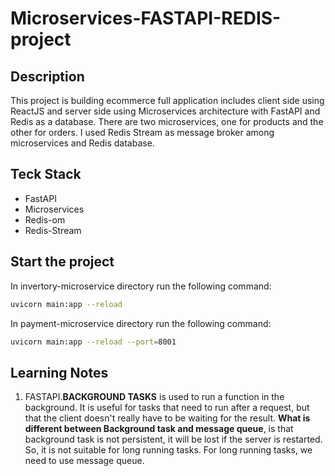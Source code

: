# Microservices-FASTAPI-REDIS-project

## Description

This project is building ecommerce full application includes client side using ReactJS and server side using Microservices architecture with FastAPI and Redis as a database. There are two microservices, one for products and the other for orders. I used Redis Stream as message broker among microservices and Redis database.

## Teck Stack

- FastAPI
- Microservices
- Redis-om
- Redis-Stream

## Start the project

In invertory-microservice directory run the following command:

```bash
uvicorn main:app --reload
```

In payment-microservice directory run the following command:

```bash
uvicorn main:app --reload --port=8001
```

## Learning Notes

1. FASTAPI.**BACKGROUND TASKS** is used to run a function in the background. It is useful for tasks that need to run after a request, but that the client doesn't really have to be waiting for the result. **What is different between Background task and message queue**, is that background task is not persistent, it will be lost if the server is restarted. So, it is not suitable for long running tasks. For long running tasks, we need to use message queue.
